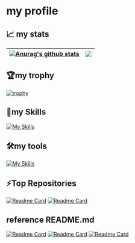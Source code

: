 # my profile


## 📈 my stats

| <a href="https://github.com/anuraghazra/github-readme-stats"><img align="center" src="https://github-readme-stats-fork.vercel.app/api?username=TT-RR&show_icons=true&include_all_commits=true&theme=buefy&hide_border=true" alt="Anurag's github stats" /></a> | <a href="https://github.com/anuraghazra/github-readme-stats"><img align="center" src="https://github-readme-stats-fork.vercel.app/api/top-langs/?username=TT-RR&layout=compact&theme=buefy&hide_border=true" /></a> |
| ------------- | ------------- |

## 🏆my trophy
[![trophy](https://github-profile-trophy.vercel.app/?username=TT-RR&theme=chalk&column=4&margin-w=5&margin-h=10)](https://github.com/ryo-ma/github-profile-trophy)


## 📛my Skills 
[![My Skills](https://skillicons.dev/icons?i=c,cs,html,css,jquery,go,flutter,java,react&perline=6)](https://skillicons.dev)

## 🛠my tools
[![My Skills](https://skillicons.dev/icons?i=vscode,androidstudio,github,firebase,docker,sqlite,figma,eclipse&perline=6)](https://skillicons.dev)

## ⚡Top Repositories
[![Readme Card](https://github-readme-stats-fork.vercel.app/api/pin/?username=TT-RR&repo=kopipe-kun)](https://github.com/TT-RR/kopipe-kun)
[![Readme Card](https://github-readme-stats-fork.vercel.app/api/pin/?username=TT-RR&repo=go-rest-api)](https://github.com/TT-RR/go-rest-api)


## reference README.md
[![Readme Card](https://github-readme-stats.vercel.app/api/pin/?username=anuraghazra&repo=github-readme-stats&theme=buefy)](https://github.com/anuraghazra/github-readme-stats)
[![Readme Card](https://github-readme-stats-fork.vercel.app/api/pin/?username=ryo-ma&repo=github-profile-trophy&theme=buefy)](https://github.com/ryo-ma/github-profile-trophy)
[![Readme Card](https://github-readme-stats-fork.vercel.app/api/pin/?username=tandpfun&repo=skill-icons)](https://github.com/tandpfun/skill-icons)

